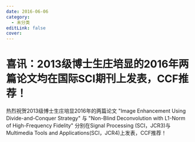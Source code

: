 ```yaml
---
date: 2016-06-06
category:
  - 未分类
editLink: false
cover: 
---
```



# 喜讯：2013级博士生庄培显的2016年两篇论文均在国际SCI期刊上发表，CCF推荐！

热烈祝贺2013级博士生庄培显2016年的两篇论文  "Image Enhancement Using Divide-and-Conquer
Strategy"  与  "Non-Blind Deconvolution with L1-Norm of High-Frequency
Fidelity"  分别在Signal Processing (SCI，JCR3)与Multimedia Tools and
Applications(SCI，JCR4)上发表，CCF推荐！


<!-- more -->




